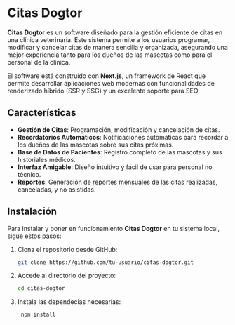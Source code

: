 # Citas Dogtor

**Citas Dogtor** es un software diseñado para la gestión eficiente de citas en una clínica veterinaria. Este sistema permite a los usuarios programar, modificar y cancelar citas de manera sencilla y organizada, asegurando una mejor experiencia tanto para los dueños de las mascotas como para el personal de la clínica.

El software está construido con **Next.js**, un framework de React que permite desarrollar aplicaciones web modernas con funcionalidades de renderizado híbrido (SSR y SSG) y un excelente soporte para SEO.

## Características

- **Gestión de Citas**: Programación, modificación y cancelación de citas.
- **Recordatorios Automáticos**: Notificaciones automáticas para recordar a los dueños de las mascotas sobre sus citas próximas.
- **Base de Datos de Pacientes**: Registro completo de las mascotas y sus historiales médicos.
- **Interfaz Amigable**: Diseño intuitivo y fácil de usar para personal no técnico.
- **Reportes**: Generación de reportes mensuales de las citas realizadas, canceladas, y no asistidas.

## Instalación

Para instalar y poner en funcionamiento **Citas Dogtor** en tu sistema local, sigue estos pasos:

1. Clona el repositorio desde GitHub:
   ```bash
   git clone https://github.com/tu-usuario/citas-dogtor.git
   ```
2. Accede al directorio del proyecto:
   ```bash
   cd citas-dogtor
   ```
3. Instala las dependecias necesarias:
   ```bash
    npm install
   ```

